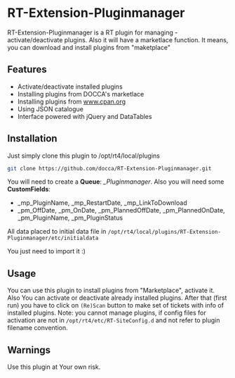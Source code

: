 # RT-Extension-Pluginmanager

RT-Extension-Pluginmanager is a RT plugin for managing - activate/deactivate plugins.
Also it will have a marketlace function. It means, you can download and install plugins from "maketplace"

## Features

* Activate/deactivate installed plugins
* Installing plugins from DOCCA's marketlace
* Installing plugins from www.cpan.org
* Using JSON catalogue
* Interface powered with jQuery and DataTables

## Installation

Just simply clone this plugin to /opt/rt4/local/plugins

```bash
git clone https://github.com/docca/RT-Extension-Pluginmanager.git
```

You will need to create a **Queue**: *_Pluginmanager*. Also you will need some **CustomFields**: 

- _mp_PluginName, _mp_RestartDate, _mp_LinkToDownload
- _pm_OffDate, _pm_OnDate, _pm_PlannedOffDate, _pm_PlannedOnDate, _pm_PluginName,  _pm_PluginStatus

All data placed to initial data file in `/opt/rt4/local/plugins/RT-Extension-Pluginmanager/etc/initialdata`

You just need to import it :) 

## Usage
You can use this plugin to install plugins from "Marketplace", activate it. Also You can activate or deactivate already installed plugins. After that (first run) you have to click on `(Re)Scan` button to make set of tickets with info of installed plugins.
Note: you cannot manage plugins, if config files for activation are not in `/opt/rt4/etc/RT-SiteConfig.d` and not refer to plugin filename convention. 

## Warnings
Use this plugin at Your own risk.


